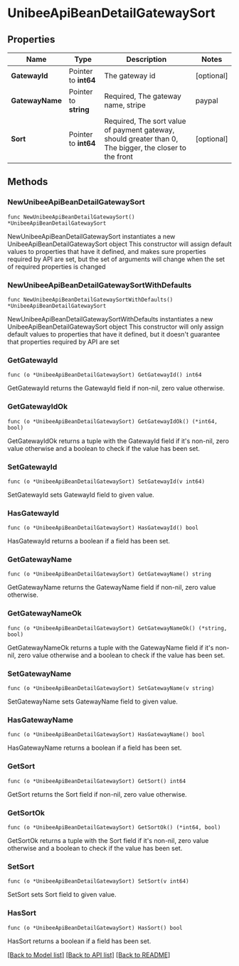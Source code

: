 # UnibeeApiBeanDetailGatewaySort

## Properties

Name | Type | Description | Notes
------------ | ------------- | ------------- | -------------
**GatewayId** | Pointer to **int64** | The gateway id | [optional] 
**GatewayName** | Pointer to **string** | Required, The gateway name, stripe|paypal|changelly|unitpay|payssion|cryptadium | [optional] 
**Sort** | Pointer to **int64** | Required, The sort value of payment gateway, should greater than 0, The bigger, the closer to the front | [optional] 

## Methods

### NewUnibeeApiBeanDetailGatewaySort

`func NewUnibeeApiBeanDetailGatewaySort() *UnibeeApiBeanDetailGatewaySort`

NewUnibeeApiBeanDetailGatewaySort instantiates a new UnibeeApiBeanDetailGatewaySort object
This constructor will assign default values to properties that have it defined,
and makes sure properties required by API are set, but the set of arguments
will change when the set of required properties is changed

### NewUnibeeApiBeanDetailGatewaySortWithDefaults

`func NewUnibeeApiBeanDetailGatewaySortWithDefaults() *UnibeeApiBeanDetailGatewaySort`

NewUnibeeApiBeanDetailGatewaySortWithDefaults instantiates a new UnibeeApiBeanDetailGatewaySort object
This constructor will only assign default values to properties that have it defined,
but it doesn't guarantee that properties required by API are set

### GetGatewayId

`func (o *UnibeeApiBeanDetailGatewaySort) GetGatewayId() int64`

GetGatewayId returns the GatewayId field if non-nil, zero value otherwise.

### GetGatewayIdOk

`func (o *UnibeeApiBeanDetailGatewaySort) GetGatewayIdOk() (*int64, bool)`

GetGatewayIdOk returns a tuple with the GatewayId field if it's non-nil, zero value otherwise
and a boolean to check if the value has been set.

### SetGatewayId

`func (o *UnibeeApiBeanDetailGatewaySort) SetGatewayId(v int64)`

SetGatewayId sets GatewayId field to given value.

### HasGatewayId

`func (o *UnibeeApiBeanDetailGatewaySort) HasGatewayId() bool`

HasGatewayId returns a boolean if a field has been set.

### GetGatewayName

`func (o *UnibeeApiBeanDetailGatewaySort) GetGatewayName() string`

GetGatewayName returns the GatewayName field if non-nil, zero value otherwise.

### GetGatewayNameOk

`func (o *UnibeeApiBeanDetailGatewaySort) GetGatewayNameOk() (*string, bool)`

GetGatewayNameOk returns a tuple with the GatewayName field if it's non-nil, zero value otherwise
and a boolean to check if the value has been set.

### SetGatewayName

`func (o *UnibeeApiBeanDetailGatewaySort) SetGatewayName(v string)`

SetGatewayName sets GatewayName field to given value.

### HasGatewayName

`func (o *UnibeeApiBeanDetailGatewaySort) HasGatewayName() bool`

HasGatewayName returns a boolean if a field has been set.

### GetSort

`func (o *UnibeeApiBeanDetailGatewaySort) GetSort() int64`

GetSort returns the Sort field if non-nil, zero value otherwise.

### GetSortOk

`func (o *UnibeeApiBeanDetailGatewaySort) GetSortOk() (*int64, bool)`

GetSortOk returns a tuple with the Sort field if it's non-nil, zero value otherwise
and a boolean to check if the value has been set.

### SetSort

`func (o *UnibeeApiBeanDetailGatewaySort) SetSort(v int64)`

SetSort sets Sort field to given value.

### HasSort

`func (o *UnibeeApiBeanDetailGatewaySort) HasSort() bool`

HasSort returns a boolean if a field has been set.


[[Back to Model list]](../README.md#documentation-for-models) [[Back to API list]](../README.md#documentation-for-api-endpoints) [[Back to README]](../README.md)


